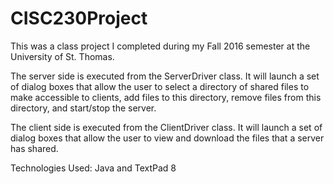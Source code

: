 # CISC230Project

This was a class project I completed during my Fall 2016 semester at the University of St. Thomas.

The server side is executed from the ServerDriver class. It will launch a set of dialog boxes that
allow the user to select a directory of shared files to make accessible to clients, add files to
this directory, remove files from this directory, and start/stop the server.

The client side is executed from the ClientDriver class. It will launch a set of dialog boxes that
allow the user to view and download the files that a server has shared.

Technologies Used: Java and TextPad 8
